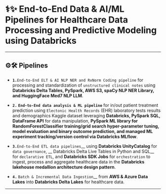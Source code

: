 # ⚕️✨ End-to-End Data & AI/ML Pipelines for Healthcare Data Processing and Predictive Modeling using Databricks 

---

## ⚙️🛠️ Pipelines

- __`1.`__`End-to-End ELT & AI NLP NER and RxNorm Coding pipeline` for processing and standardization of `unstructured clinical notes` using __Databricks Delta Tables, PySpark, AWS S3, spaCy NLP NER Library, and HuggingFace Med7 NLP LLM__.

- __`2.`__ __`End-to-End data analysis & ML pipeline`__ for in/out patient treatment prediction using `Electonic Health Records` (EHR) laboratory tests results and demographics Kaggle dataset leveraging __Databricks, PySpark SQL, DataFrame API__ for data manipulation, __PySpark ML library for RandomForestClassifier training/grid search hyper-parameter tuning, model evaluation and binary outcome prediction, and managed ML experiment tracking/version control via Databricks MLflow__.
 
- __`3.`__`End-to-End ETL data pipelines`__ using __Databricks UnityCatalog__ for `data governance`, __ Databricks Delta Live Tables in Python and SQL__ for `declarative ETL`, and __Databricks SDK Jobs__ for `orchestration` to ingest, process and aggregate healthcare data in the __Databricks lakehouse medallion architecture design pattern__.

- __`4.`__ `Batch & Incremental Data Ingestion`__ from __AWS & Azure Data Lakes__ into __Databricks Delta Lakes__ for healthcare data. 

---




